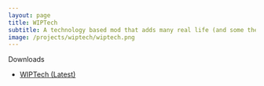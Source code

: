 ```yaml
---
layout: page
title: WIPTech
subtitle: A technology based mod that adds many real life (and some theoretically possible) experimental technologies.
image: /projects/wiptech/wiptech.png
---
```


Downloads
- [WIPTech (Latest)](https://github.com/Cadiboo/WIPTech/releases/latest)
